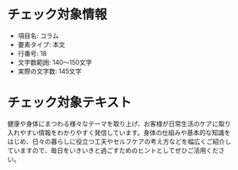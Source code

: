 # チェック対象情報

- 項目名: コラム
- 要素タイプ: 本文
- 行番号: 18
- 文字数範囲: 140～150文字
- 実際の文字数: 145文字

# チェック対象テキスト

健康や身体にまつわる様々なテーマを取り上げ、お客様が日常生活のケアに取り入れやすい情報をわかりやすく発信しています。身体の仕組みや基本的な知識をはじめ、日々の暮らしに役立つ工夫やセルフケアの考え方などを幅広くご紹介していますので、毎日をいきいきと過ごすためのヒントとしてぜひご活用ください。